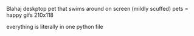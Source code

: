 Blahaj deskptop  pet that swims around on screen (mildly scuffed)
pets = happy 
gifs 210x118 

everything is literally in one python file 
